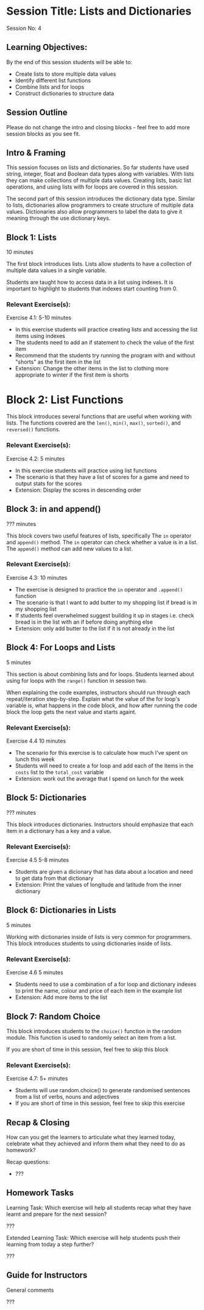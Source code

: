 # Session Title: Lists and Dictionaries

Session No: 4
 
## Learning Objectives:

By the end of this session students will be able to:

- Create lists to store multiple data values 
- Identify different list functions 
- Combine lists and for loops
- Construct dictionaries to structure data


## Session Outline

Please do not change the intro and closing blocks - feel free to add more session blocks as you see fit.


## Intro & Framing

This session focuses on lists and dictionaries. So far students have used string, integer, float and Boolean data types along with variables. With lists they can make collections of multiple data values. Creating lists, basic list operations, and using lists with for loops are covered in this session. 

The second part of this session introduces the dictionary data type. Similar to lists, dictionaries allow programmers to create structure of multiple data values. Dictionaries also allow programmers to label the data to give it meaning through the use dictionary keys.

## Block 1: Lists

10 minutes

The first block introduces lists. Lists allow students to have a collection of multiple data values in a single variable. 

Students are taught how to access data in a list using indexes. It is important to highlight to students that indexes start counting from 0.

### Relevant Exercise(s):

Exercise 4.1: 5-10 minutes
- In this exercise students will practice creating lists and accessing the list items using indexes
- The students need to add an if statement to check the value of the first item
- Recommend that the students try running the program with and without "shorts" as the first item in the list
- Extension: Change the other items in the list to clothing more appropriate to winter if the first item is shorts 

# Block 2: List Functions

This block introduces several functions that are useful when working with lists. The functions covered are the `len()`, `min()`, `max()`, `sorted()`, and `reversed()` functions.


### Relevant Exercise(s):

Exercise 4.2: 5 minutes
- In this exercise students will practice using list functions
- The scenario is that they have a list of scores for a game and need to output stats for the scores
- Extension: Display the scores in descending order

## Block 3: in and append()

??? minutes

This block covers two useful features of lists, specifically The `in` operator and `append()` method. The `in` operator can check whether a value is in a list. The `append()` method can add new values to a list.


### Relevant Exercise(s):

Exercise 4.3: 10 minutes
- The exercise is designed to practice the `in` operator and `.append()` function
- The scenario is that I want to add butter to my shopping list if bread is in my shopping list
- If students feel overwhelmed suggest building it up in stages i.e. check bread is in the list with an if before doing anything else
- Extension: only add butter to the list if it is not already in the list

## Block 4: For Loops and Lists

5 minutes

This section is about combining lists and for loops. Students learned about using for loops with the `range()` function in session two. 

When explaining the code examples, instructors should run through each repeat/iteration step-by-step. Explain what the value of the for loop's variable is, what happens in the code block, and how after running the code block the loop gets the next value and starts againt.


### Relevant Exercise(s):

Exercise 4.4 10 minutes
- The scenario for this exercise is to calculate how much I've spent on lunch this week 
- Students will need to create a for loop and add each of the items in the `costs` list to the `total_cost` variable
- Extension: work out the average that I spend on lunch for the week

## Block 5: Dictionaries

??? minutes

This block introduces dictionaries. Instructors should emphasize that each item in a dictionary has a key and a value.


### Relevant Exercise(s):

Exercise 4.5 5-8 minutes
- Students are given a dicionary that has data about a location and need to get data from that dictionary
- Extension: Print the values of longitude and latitude from the inner dictionary

## Block 6: Dictionaries in Lists

5 minutes

Working with dictionaries inside of lists is very common for programmers. This block introduces students to using dictionaries inside of lists. 


### Relevant Exercise(s):

Exercise 4.6 5 minutes
- Students need to use a combination of a for loop and dictionary indexes to print the name, colour and price of each item in the example list
- Extension: Add more items to the list

## Block 7: Random Choice

This block introduces students to the `choice()` function in the random module. This function is used to randomly select an item from a list. 

If you are short of time in this session, feel free to skip this block

### Relevant Exercise(s):

Exercise 4.7: 5+ minutes
- Students will use random.choice() to generate randomised sentences from a list of verbs, nouns and adjectives
- If you are short of time in this session, feel free to skip this exercise


## Recap & Closing
How can you get the learners to articulate what they learned today, celebrate what they achieved and inform them what they need to do as homework?

Recap questions:
- ???


## Homework Tasks

Learning Task: 
Which exercise will help all students recap what they have learnt and prepare for the next session?

???


Extended Learning Task:
Which exercise will help students push their learning from today a step further?

???

## Guide for Instructors 

General comments

???

